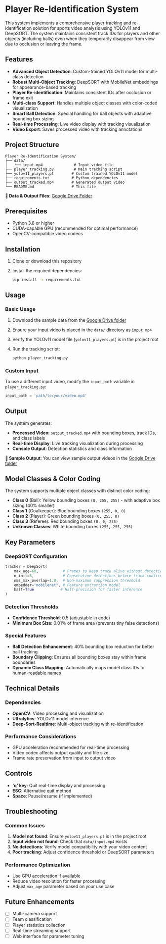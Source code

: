 # Player Re-Identification System

This system implements a comprehensive player tracking and re-identification solution for sports video analysis using YOLOv11 and DeepSORT. The system maintains consistent track IDs for players and other objects (including balls) even when they temporarily disappear from view due to occlusion or leaving the frame.

## Features

- **Advanced Object Detection**: Custom-trained YOLOv11 model for multi-class detection
- **Robust Multi-Object Tracking**: DeepSORT with MobileNet embeddings for appearance-based tracking
- **Player Re-identification**: Maintains consistent IDs after occlusion or frame exit
- **Multi-class Support**: Handles multiple object classes with color-coded visualization
- **Smart Ball Detection**: Special handling for ball objects with adaptive bounding box sizing
- **Real-time Processing**: Live video display with tracking visualization
- **Video Export**: Saves processed video with tracking annotations

## Project Structure

```text
Player Re-Identification System/
├── data/
│   └── input.mp4              # Input video file
├── player_tracking.py         # Main tracking script
├── yolov11_players.pt        # Custom trained YOLOv11 model
├── requirements.txt          # Python dependencies
├── output_tracked.mp4        # Generated output video
└── README.md                 # This file
```

**📁 Data & Output Files**: [Google Drive Folder](https://drive.google.com/drive/folders/1rITg5YWUcGhQfGIXqfFjL9AzCPUHcUbz?usp=sharing)

## Prerequisites

- Python 3.8 or higher
- CUDA-capable GPU (recommended for optimal performance)
- OpenCV-compatible video codecs

## Installation

1. Clone or download this repository
2. Install the required dependencies:

   ```bash
   pip install -r requirements.txt
   ```

## Usage

### Basic Usage

1. Download the sample data from the [Google Drive folder](https://drive.google.com/drive/folders/1rITg5YWUcGhQfGIXqfFjL9AzCPUHcUbz?usp=sharing)
2. Ensure your input video is placed in the `data/` directory as `input.mp4`
3. Verify the YOLOv11 model file (`yolov11_players.pt`) is in the project root
4. Run the tracking script:

   ```bash
   python player_tracking.py
   ```

### Custom Input

To use a different input video, modify the `input_path` variable in `player_tracking.py`:

```python
input_path = 'path/to/your/video.mp4'
```

## Output

The system generates:

- **Processed Video**: `output_tracked.mp4` with bounding boxes, track IDs, and class labels
- **Real-time Display**: Live tracking visualization during processing
- **Console Output**: Detection statistics and class information

**📁 Sample Output**: You can view sample output videos in the [Google Drive folder](https://drive.google.com/drive/folders/1rITg5YWUcGhQfGIXqfFjL9AzCPUHcUbz?usp=sharing)

## Model Classes & Color Coding

The system supports multiple object classes with distinct color coding:

- **Class 0** (Ball): Yellow bounding boxes `(0, 255, 255)` - with adaptive box sizing (40% smaller)
- **Class 1** (Goalkeeper): Blue bounding boxes `(255, 0, 0)`
- **Class 2** (Player): Green bounding boxes `(0, 255, 0)`
- **Class 3** (Referee): Red bounding boxes `(0, 0, 255)`
- **Unknown Classes**: White bounding boxes `(255, 255, 255)`

## Key Parameters

### DeepSORT Configuration

```python
tracker = DeepSort(
    max_age=60,           # Frames to keep track alive without detection
    n_init=3,             # Consecutive detections before track confirmation
    nms_max_overlap=1.0,  # Non-maximum suppression threshold
    embedder="mobilenet", # Feature extraction model
    half=True            # Half-precision for faster inference
)
```

### Detection Thresholds

- **Confidence Threshold**: 0.5 (adjustable in code)
- **Minimum Box Size**: 0.01% of frame area (prevents tiny false detections)

### Special Features

- **Ball Detection Enhancement**: 40% bounding box reduction for better ball tracking
- **Boundary Clipping**: Ensures all bounding boxes stay within frame boundaries
- **Dynamic Class Mapping**: Automatically maps model class IDs to human-readable names

## Technical Details

### Dependencies

- **OpenCV**: Video processing and visualization
- **Ultralytics**: YOLOv11 model inference
- **Deep-Sort-Realtime**: Multi-object tracking with re-identification

### Performance Considerations

- GPU acceleration recommended for real-time processing
- Video codec affects output quality and file size
- Frame rate preservation from input to output video

## Controls

- **'q' key**: Quit real-time display and processing
- **ESC**: Alternative quit method
- **Space**: Pause/resume (if implemented)

## Troubleshooting

### Common Issues

1. **Model not found**: Ensure `yolov11_players.pt` is in the project root
2. **Input video not found**: Check that `data/input.mp4` exists
3. **No detections**: Verify model compatibility with your video content
4. **Poor tracking**: Adjust confidence threshold or DeepSORT parameters

### Performance Optimization

- Use GPU acceleration if available
- Reduce video resolution for faster processing
- Adjust `max_age` parameter based on your use case

## Future Enhancements

- [ ] Multi-camera support
- [ ] Team classification
- [ ] Player statistics collection
- [ ] Real-time streaming support
- [ ] Web interface for parameter tuning